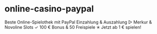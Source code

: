 # online-casino-paypal
Beste Online-Spielothek mit PayPal Einzahlung &amp; Auszahlung ▷ Merkur &amp; Novoline Slots ✓ 100 € Bonus &amp; 50 Freispiele ✭ Jetzt ab 1 € spielen!
